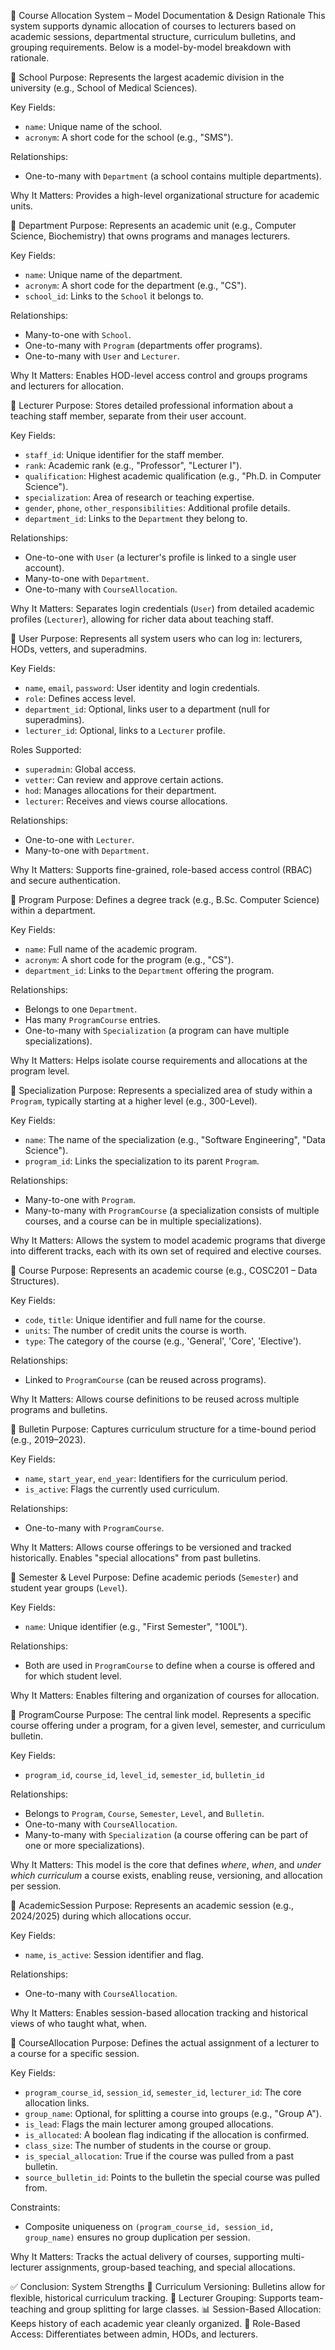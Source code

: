 📘 Course Allocation System – Model Documentation & Design Rationale
This system supports dynamic allocation of courses to lecturers based on academic sessions, departmental structure, curriculum bulletins, and grouping requirements. Below is a model-by-model breakdown with rationale.

🔹 School
Purpose:
Represents the largest academic division in the university (e.g., School of Medical Sciences).

Key Fields:
- `name`: Unique name of the school.
- `acronym`: A short code for the school (e.g., "SMS").

Relationships:
- One-to-many with `Department` (a school contains multiple departments).

Why It Matters:
Provides a high-level organizational structure for academic units.

🔹 Department
Purpose:
Represents an academic unit (e.g., Computer Science, Biochemistry) that owns programs and manages lecturers.

Key Fields:
- `name`: Unique name of the department.
- `acronym`: A short code for the department (e.g., "CS").
- `school_id`: Links to the `School` it belongs to.

Relationships:
- Many-to-one with `School`.
- One-to-many with `Program` (departments offer programs).
- One-to-many with `User` and `Lecturer`.

Why It Matters:
Enables HOD-level access control and groups programs and lecturers for allocation.

🔹 Lecturer
Purpose:
Stores detailed professional information about a teaching staff member, separate from their user account.

Key Fields:
- `staff_id`: Unique identifier for the staff member.
- `rank`: Academic rank (e.g., "Professor", "Lecturer I").
- `qualification`: Highest academic qualification (e.g., "Ph.D. in Computer Science").
- `specialization`: Area of research or teaching expertise.
- `gender`, `phone`, `other_responsibilities`: Additional profile details.
- `department_id`: Links to the `Department` they belong to.

Relationships:
- One-to-one with `User` (a lecturer's profile is linked to a single user account).
- Many-to-one with `Department`.
- One-to-many with `CourseAllocation`.

Why It Matters:
Separates login credentials (`User`) from detailed academic profiles (`Lecturer`), allowing for richer data about teaching staff.

🔹 User
Purpose:
Represents all system users who can log in: lecturers, HODs, vetters, and superadmins.

Key Fields:
- `name`, `email`, `password`: User identity and login credentials.
- `role`: Defines access level.
- `department_id`: Optional, links user to a department (null for superadmins).
- `lecturer_id`: Optional, links to a `Lecturer` profile.

Roles Supported:
- `superadmin`: Global access.
- `vetter`: Can review and approve certain actions.
- `hod`: Manages allocations for their department.
- `lecturer`: Receives and views course allocations.

Relationships:
- One-to-one with `Lecturer`.
- Many-to-one with `Department`.

Why It Matters:
Supports fine-grained, role-based access control (RBAC) and secure authentication.

🔹 Program
Purpose:
Defines a degree track (e.g., B.Sc. Computer Science) within a department.

Key Fields:
- `name`: Full name of the academic program.
- `acronym`: A short code for the program (e.g., "CS").
- `department_id`: Links to the `Department` offering the program.

Relationships:
- Belongs to one `Department`.
- Has many `ProgramCourse` entries.
- One-to-many with `Specialization` (a program can have multiple specializations).

Why It Matters:
Helps isolate course requirements and allocations at the program level.

🔹 Specialization
Purpose:
Represents a specialized area of study within a `Program`, typically starting at a higher level (e.g., 300-Level).

Key Fields:
- `name`: The name of the specialization (e.g., "Software Engineering", "Data Science").
- `program_id`: Links the specialization to its parent `Program`.

Relationships:
- Many-to-one with `Program`.
- Many-to-many with `ProgramCourse` (a specialization consists of multiple courses, and a course can be in multiple specializations).

Why It Matters:
Allows the system to model academic programs that diverge into different tracks, each with its own set of required and elective courses.

🔹 Course
Purpose:
Represents an academic course (e.g., COSC201 – Data Structures).

Key Fields:
- `code`, `title`: Unique identifier and full name for the course.
- `units`: The number of credit units the course is worth.
- `type`: The category of the course (e.g., 'General', 'Core', 'Elective').

Relationships:
- Linked to `ProgramCourse` (can be reused across programs).

Why It Matters:
Allows course definitions to be reused across multiple programs and bulletins.

🔹 Bulletin
Purpose:
Captures curriculum structure for a time-bound period (e.g., 2019–2023).

Key Fields:
- `name`, `start_year`, `end_year`: Identifiers for the curriculum period.
- `is_active`: Flags the currently used curriculum.

Relationships:
- One-to-many with `ProgramCourse`.

Why It Matters:
Allows course offerings to be versioned and tracked historically. Enables "special allocations" from past bulletins.

🔹 Semester & Level
Purpose:
Define academic periods (`Semester`) and student year groups (`Level`).

Key Fields:
- `name`: Unique identifier (e.g., "First Semester", "100L").

Relationships:
- Both are used in `ProgramCourse` to define when a course is offered and for which student level.

Why It Matters:
Enables filtering and organization of courses for allocation.

🔹 ProgramCourse
Purpose:
The central link model. Represents a specific course offering under a program, for a given level, semester, and curriculum bulletin.

Key Fields:
- `program_id`, `course_id`, `level_id`, `semester_id`, `bulletin_id`

Relationships:
- Belongs to `Program`, `Course`, `Semester`, `Level`, and `Bulletin`.
- One-to-many with `CourseAllocation`.
- Many-to-many with `Specialization` (a course offering can be part of one or more specializations).

Why It Matters:
This model is the core that defines *where*, *when*, and *under which curriculum* a course exists, enabling reuse, versioning, and allocation per session.

🔹 AcademicSession
Purpose:
Represents an academic session (e.g., 2024/2025) during which allocations occur.

Key Fields:
- `name`, `is_active`: Session identifier and flag.

Relationships:
- One-to-many with `CourseAllocation`.

Why It Matters:
Enables session-based allocation tracking and historical views of who taught what, when.

🔹 CourseAllocation
Purpose:
Defines the actual assignment of a lecturer to a course for a specific session.

Key Fields:
- `program_course_id`, `session_id`, `semester_id`, `lecturer_id`: The core allocation links.
- `group_name`: Optional, for splitting a course into groups (e.g., "Group A").
- `is_lead`: Flags the main lecturer among grouped allocations.
- `is_allocated`: A boolean flag indicating if the allocation is confirmed.
- `class_size`: The number of students in the course or group.
- `is_special_allocation`: True if the course was pulled from a past bulletin.
- `source_bulletin_id`: Points to the bulletin the special course was pulled from.

Constraints:
- Composite uniqueness on `(program_course_id, session_id, group_name)` ensures no group duplication per session.

Why It Matters:
Tracks the actual delivery of courses, supporting multi-lecturer assignments, group-based teaching, and special allocations.

✅ Conclusion: System Strengths
🔁 Curriculum Versioning: Bulletins allow for flexible, historical curriculum tracking.
👥 Lecturer Grouping: Supports team-teaching and group splitting for large classes.
📊 Session-Based Allocation: Keeps history of each academic year cleanly organized.
🧱 Role-Based Access: Differentiates between admin, HODs, and lecturers.
